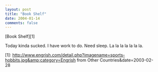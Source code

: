```yaml
---
layout: post
title: "Book Shelf"
date: 2004-01-14
comments: false
---
```

\[Book Shelf\]\[1\]




Today kinda sucked. I have work to do. Need sleep. La la la la la la la.




\[1\]: http://www.engrish.com/detail.php?imagename=sports-hobbits.jpg&amp;category=Engrish from Other Countries&amp;date=2003-02-28
